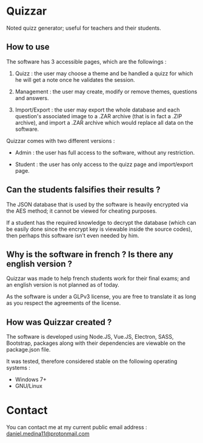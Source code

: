 # Quizzar

Noted quizz generator; useful for teachers and their students.

## How to use

The software has 3 accessible pages, which are the followings :

1. Quizz : 
   the user may choose a theme and be handled a quizz for which he will get a note once he validates the session.

2. Management :
   the user may create, modify or remove themes, questions and answers.

3. Import/Export : 
   the user may export the whole database and each question's associated image to a .ZAR archive (that is in fact a .ZIP archive), and import a .ZAR archive which would replace all data on the software.

Quizzar comes with two different versions :

* Admin : 
  the user has full access to the software, without any restriction.

* Student : 
  the user has only access to the quizz page and import/export page.

## Can the students falsifies their results ?

The JSON database that is used by the software is heavily encrypted via the AES method; it cannot be viewed for cheating purposes.

If a student has the required knowledge to decrypt the database (which can be easily done since the encrypt key is viewable inside the source codes), then perhaps this software isn't even needed by him.

## Why is the software in french ? Is there any english version ?

Quizzar was made to help french students work for their final exams; and an english version is not planned as of today.

As the software is under a GLPv3 license, you are free to translate it as long as you respect the agreements of the license.

## How was Quizzar created ?

The software is developed using Node.JS, Vue.JS, Electron, SASS, Bootstrap, packages along with their dependencies are viewable on the package.json file.

It was tested, therefore considered stable on the following operating systems :

* Windows 7+
* GNU/Linux

# Contact

You can contact me at my current public email address : daniel.medina11@protonmail.com
